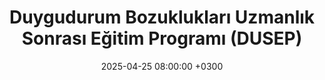 ---
title: Duygudurum Bozuklukları Uzmanlık Sonrası Eğitim Programı (DUSEP)
description: Bipolar Bozukluklar Derneği tarafından, ağırlıklı olarak duygudurum bozuklukları alanında çalışacak genç psikiyatri uzmanlarını yetiştirme amacıyla düzenlenen, <b>Türkiye genelinde çeşitli bölgelerden seçilen 30 genç uzmandan birisi olarak</b> Duygudurum Bozuklukları Uzmanlık Sonrası Eğitim Programı'nın 2 yıl süren teorik eğitimlerini, hasta takibi ve süpervizyon aşamalarını tamamladım.
kurum: Bipolar Bozukluklar Derneği
sure: Mayıs 2021 - Haziran 2023
date: 2025-04-25 08:00:00 +0300
icon: '/images/drismail-profil.jpg'
---